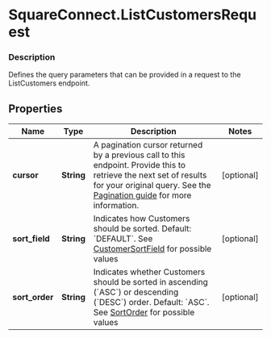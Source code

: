 # SquareConnect.ListCustomersRequest

### Description

Defines the query parameters that can be provided in a request to the ListCustomers endpoint.

## Properties
Name | Type | Description | Notes
------------ | ------------- | ------------- | -------------
**cursor** | **String** | A pagination cursor returned by a previous call to this endpoint. Provide this to retrieve the next set of results for your original query.  See the [Pagination guide](https://developer.squareup.com/docs/working-with-apis/pagination) for more information. | [optional] 
**sort_field** | **String** | Indicates how Customers should be sorted.  Default: &#x60;DEFAULT&#x60;. See [CustomerSortField](#type-customersortfield) for possible values | [optional] 
**sort_order** | **String** | Indicates whether Customers should be sorted in ascending (&#x60;ASC&#x60;) or descending (&#x60;DESC&#x60;) order.  Default: &#x60;ASC&#x60;. See [SortOrder](#type-sortorder) for possible values | [optional] 


